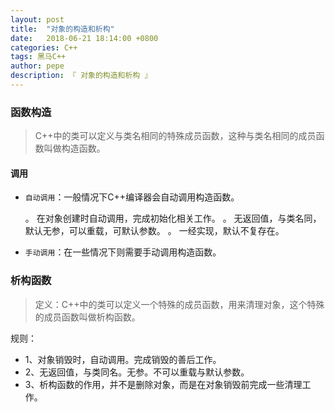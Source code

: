 ```yaml
---
layout: post
title:  "对象的构造和析构"
date:   2018-06-21 18:14:00 +0800
categories: C++
tags: 黑马C++
author: pepe
description: 『 对象的构造和析构 』
---
```


### 函数构造

> C++中的类可以定义与类名相同的特殊成员函数，这种与类名相同的成员函数叫做构造函数。

#### 调用

* `自动调用`：一般情况下C++编译器会自动调用构造函数。
    
    。 在对象创建时自动调用，完成初始化相关工作。
    。 无返回值，与类名同，默认无参，可以重载，可默认参数。
    。 一经实现，默认不复存在。
    
* `手动调用`：在一些情况下则需要手动调用构造函数。

### 析构函数

> 定义：C++中的类可以定义一个特殊的成员函数，用来清理对象，这个特殊的成员函数叫做析构函数。

规则：

* 1、对象销毁时，自动调用。完成销毁的善后工作。
* 2、无返回值，与类同名。无参。不可以重载与默认参数。
* 3、析构函数的作用，并不是删除对象，而是在对象销毁前完成一些清理工作。




    
    
    
    
    


    
    
    
    
    
    
    
    
    
    
    
    
    
    
    
    
    
    
    
    
    
    
    
    
    
    
    
    
    
    
    
    
    
    
    
    
    
    
    
    
    
    
    
    
    
    
    
    
    
    
    
    
    
    
    
    
    
    
    
    
    
    
    
    
    
    
    
    
    
    
    
    
    
    
    
    
    
    
    
    
    
    
    
    
    
    
    
    
    
    
    
    
    
    
    
    
    
    
    
    
    
    
    












